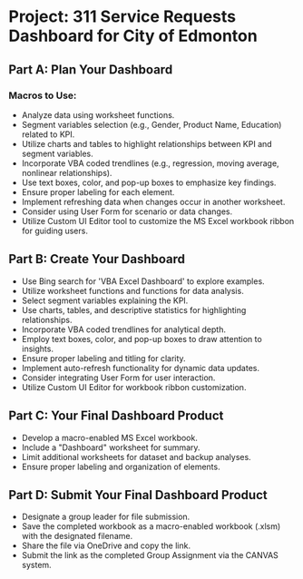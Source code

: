 # Project: 311 Service Requests Dashboard for City of Edmonton

## Part A: Plan Your Dashboard

### Macros to Use:
- Analyze data using worksheet functions.
- Segment variables selection (e.g., Gender, Product Name, Education) related to KPI.
- Utilize charts and tables to highlight relationships between KPI and segment variables.
- Incorporate VBA coded trendlines (e.g., regression, moving average, nonlinear relationships).
- Use text boxes, color, and pop-up boxes to emphasize key findings.
- Ensure proper labeling for each element.
- Implement refreshing data when changes occur in another worksheet.
- Consider using User Form for scenario or data changes.
- Utilize Custom UI Editor tool to customize the MS Excel workbook ribbon for guiding users.

## Part B: Create Your Dashboard

- Use Bing search for 'VBA Excel Dashboard' to explore examples.
- Utilize worksheet functions and functions for data analysis.
- Select segment variables explaining the KPI.
- Use charts, tables, and descriptive statistics for highlighting relationships.
- Incorporate VBA coded trendlines for analytical depth.
- Employ text boxes, color, and pop-up boxes to draw attention to insights.
- Ensure proper labeling and titling for clarity.
- Implement auto-refresh functionality for dynamic data updates.
- Consider integrating User Form for user interaction.
- Utilize Custom UI Editor for workbook ribbon customization.

## Part C: Your Final Dashboard Product

- Develop a macro-enabled MS Excel workbook.
- Include a "Dashboard" worksheet for summary.
- Limit additional worksheets for dataset and backup analyses.
- Ensure proper labeling and organization of elements.

## Part D: Submit Your Final Dashboard Product

- Designate a group leader for file submission.
- Save the completed workbook as a macro-enabled workbook (.xlsm) with the designated filename.
- Share the file via OneDrive and copy the link.
- Submit the link as the completed Group Assignment via the CANVAS system.

